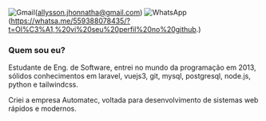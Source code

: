 
![Gmail](https://img.shields.io/badge/Gmail-D14836?style=for-the-badge&logo=gmail&logoColor=white)(allysson.jhonnatha@gmail.com)
![WhatsApp](https://img.shields.io/badge/WhatsApp-25D366?style=for-the-badge&logo=whatsapp&logoColor=white)(https://whatsa.me/559388078435/?t=Ol%C3%A1,%20vi%20seu%20perfil%20no%20github.)

### Quem sou eu?

Estudante de Eng. de Software, entrei no mundo da programação em 2013, sólidos conhecimentos em laravel, vuejs3, git, mysql, postgresql, node.js, python e tailwindcss.

Criei a empresa Automatec, voltada para desenvolvimento de sistemas web rápidos e modernos.
